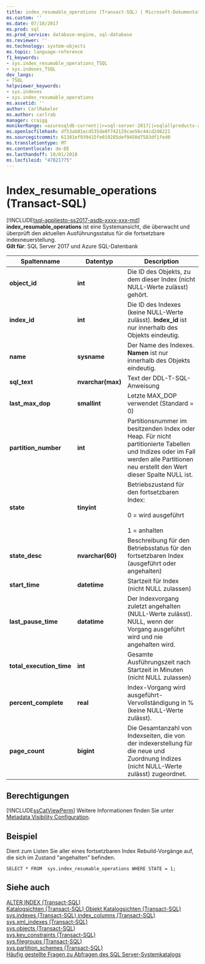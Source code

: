```yaml
---
title: index_resumable_operations (Transact-SQL) | Microsoft-Dokumentation
ms.custom: ''
ms.date: 07/10/2017
ms.prod: sql
ms.prod_service: database-engine, sql-database
ms.reviewer: ''
ms.technology: system-objects
ms.topic: language-reference
f1_keywords:
- sys.index_resumable_operations_TSQL
- sys.indexes_TSQL
dev_langs:
- TSQL
helpviewer_keywords:
- sys.indexes
- sys.index_resumable_operations
ms.assetid: ''
author: CarlRabeler
ms.author: carlrab
manager: craigg
monikerRange: =azuresqldb-current||>=sql-server-2017||=sqlallproducts-allversions||>=sql-server-linux-2017||=azuresqldb-mi-current
ms.openlocfilehash: df53ab01ecd535de0f742129cae56c44cd2d6221
ms.sourcegitcommit: 61381ef939415fe019285def9450d7583df1fed0
ms.translationtype: MT
ms.contentlocale: de-DE
ms.lasthandoff: 10/01/2018
ms.locfileid: "47821775"
---
```

# <a name="indexresumableoperations-transact-sql"></a>Index_resumable_operations (Transact-SQL)
[!INCLUDE[tsql-appliesto-ss2017-asdb-xxxx-xxx-md](../../includes/tsql-appliesto-ss2017-asdb-xxxx-xxx-md.md)]
**index_resumable_operations** ist eine Systemansicht, die überwacht und überprüft den aktuellen Ausführungsstatus für die fortsetzbare indexneuerstellung.  
**Gilt für**: SQL Server 2017 und Azure SQL-Datenbank 
  
|Spaltenname|Datentyp|Description|  
|-----------------|---------------|-----------------|  
|**object_id**|**int**|Die ID des Objekts, zu dem dieser Index (nicht NULL-Werte zulässt) gehört.|  
|**index_id**|**int**|Die ID des Indexes (keine NULL-Werte zulässt). **Index_id** ist nur innerhalb des Objekts eindeutig.|
|**name**|**sysname**|Der Name des Indexes. **Namen** ist nur innerhalb des Objekts eindeutig.|  
|**sql_text**|**nvarchar(max)**|Text der DDL-T-SQL-Anweisung|
|**last_max_dop**|**smallint**|Letzte MAX_DOP verwendet (Standard = 0)|
|**partition_number**|**int**|Partitionsnummer im besitzenden Index oder Heap. Für nicht partitionierte Tabellen und Indizes oder im Fall werden alle Partitionen neu erstellt den Wert dieser Spalte NULL ist.|
|**state**|**tinyint**|Betriebszustand für den fortsetzbaren Index:<br /><br />0 = wird ausgeführt<br /><br />1 = anhalten|
|**state_desc**|**nvarchar(60)**|Beschreibung für den Betriebsstatus für den fortsetzbaren Index (ausgeführt oder angehalten)|  
|**start_time**|**datetime**|Startzeit für Index (nicht NULL zulassen)|
|**last_pause_time**|**datatime**| Der Indexvorgang zuletzt angehalten (NULL-Werte zulässt). NULL, wenn der Vorgang ausgeführt wird und nie angehalten wird.|
|**total_execution_time**|**int**|Gesamte Ausführungszeit nach Startzeit in Minuten (nicht NULL zulassen)|
|**percent_complete**|**real**|Index-Vorgang wird ausgeführt-Vervollständigung in % (keine NULL-Werte zulässt).|
|**page_count**|**bigint**|Die Gesamtanzahl von Indexseiten, die von der indexerstellung für die neue und Zuordnung Indizes (nicht NULL-Werte zulässt) zugeordnet. 

## <a name="permissions"></a>Berechtigungen  
 [!INCLUDE[ssCatViewPerm](../../includes/sscatviewperm-md.md)] Weitere Informationen finden Sie unter [Metadata Visibility Configuration](../../relational-databases/security/metadata-visibility-configuration.md).  
   
## <a name="example"></a>Beispiel  
 Dient zum Listen Sie aller eines fortsetzbaren Index Rebuild-Vorgänge auf, die sich im Zustand "angehalten" befinden. 
  
```  
SELECT * FROM  sys.index_resumable_operations WHERE STATE = 1;  
```  
  
## <a name="see-also"></a>Siehe auch 
 [ALTER INDEX &#40;Transact-SQL&#41;](../../t-sql/statements/alter-index-transact-sql.md)    
 [Katalogsichten &#40;Transact-SQL&#41; ](catalog-views-transact-sql.md) [Objekt Katalogsichten &#40;Transact-SQL&#41; ](object-catalog-views-transact-sql.md) [sys.indexes &#40;Transact-SQL&#41; ](sys-xml-indexes-transact-sql.md) [index_columns &#40;Transact-SQL&#41;](sys-index-columns-transact-sql.md)   
 [sys.xml_indexes &#40;Transact-SQL&#41;](sys-xml-indexes-transact-sql.md)   
 [sys.objects &#40;Transact-SQL&#41;](sys-index-columns-transact-sql.md)   
 [sys.key_constraints &#40;Transact-SQL&#41;](sys-key-constraints-transact-sql.md)   
 [sys.filegroups &#40;Transact-SQL&#41;](sys-filegroups-transact-sql.md)   
 [sys.partition_schemes &#40;Transact-SQL&#41;](sys-partition-schemes-transact-sql.md)   
 [Häufig gestellte Fragen zu Abfragen des SQL Server-Systemkatalogs](querying-the-sql-server-system-catalog-faq.md)   
  
